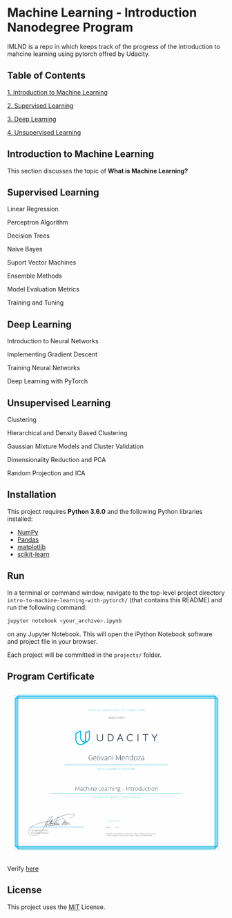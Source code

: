 # Machine Learning - Introduction Nanodegree Program
IMLND is a repo in which keeps track of the progress of the introduction to mahcine learning using pytorch offred by Udacity.

## Table of Contents

[1. Introduction to Machine Learning](#introml)

[2. Supervised Learning](#supervisedl)

[3. Deep Learning](#deepl)

[4. Unsupervised Learning](#unsupervisedl)

<a name="introml"/>

## Introduction to Machine Learning

This section discusses the topic of **What is Machine Learning?**


<a name="supervisedl"/>

## Supervised Learning

Linear Regression

Perceptron Algorithm

Decision Trees

Naive Bayes

Suport Vector Machines

Ensemble Methods

Model Evaluation Metrics

Training and Tuning


<a name="deepl"/>

## Deep Learning

Introduction to Neural Networks

Implementing Gradient Descent

Training Neural Networks

Deep Learning with PyTorch


<a name="unsupervisedl"/>

## Unsupervised Learning

Clustering

Hierarchical and Density Based Clustering

Gaussian Mixture Models and Cluster Validation

Dimensionality Reduction and PCA

Random Projection and ICA


## Installation

This project requires **Python 3.6.0** and the following Python libraries installed:
- [NumPy](http://www.numpy.org/)
- [Pandas](http://pandas.pydata.org)
- [matplotlib](http://matplotlib.org/)
- [scikit-learn](http://scikit-learn.org/stable/)

## Run
In a terminal or command window, navigate to the top-level project directory `intro-to-machine-learning-with-pytorch/` (that contains this README) and run the following command:
```bash
jupyter notebook <your_archive>.ipynb
```
on any Jupyter Notebook.
This will open the iPython Notebook software and project file in your browser.

Each project will be committed in the `projects/` folder.

## Program Certificate
![](assets/machine%20learning%20introduction.jpg)

Verify [here](https://graduation.udacity.com/confirm/RAAMVKKN)

## License
This project uses the [MIT](https://choosealicense.com/licenses/mit/) License.